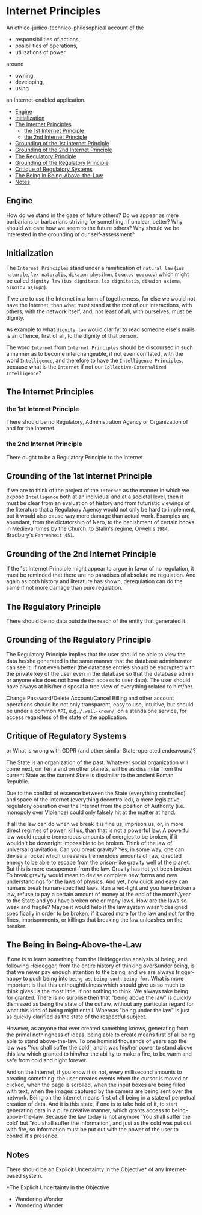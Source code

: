 # Internet Principles


An ethico-judico-technico-philosophical account of the

+ responsibilities of actions,
+ posibilities of operations,
+ utilizations of power

around

+ owning,
+ developing,
+ using

an Internet-enabled application.




+ [Engine](#engine)
+ [Initialization](#initialization)
+ [The Internet Principles](#the-internet-principles)
    + [the 1st Internet Principle](#the-1st-internet-principle)
    + [the 2nd Internet Principle](#the-2nd-internet-principle)
+ [Grounding of the 1st Internet Principle](#grounding-of-the-1st-internet-principle)
+ [Grounding of the 2nd Internet Principle](#grounding-of-the-2nd-internet-principle)
+ [The Regulatory Principle](#the-regulatory-principle)
+ [Grounding of the Regulatory Principle](#grounding-of-the-regulatory-principle)
+ [Critique of Regulatory Systems](#critique-of-regulatory-systems)
+ [The Being in Being-Above-the-Law](#the-being-in-being-above-the-law)
+ [Notes](#notes)




## Engine

How do we stand in the gaze of future others? Do we appear as mere barbarians or barbarians striving for something, if unclear, better? Why should we care how we seem to the future others? Why should we be interested in the grounding of our self-assessment?




## Initialization

The `Internet Principles` stand under a ramification of `natural law` (`ius naturale`, `lex naturalis`, `dikaion physikon`, `δικαιον φυσικον`) which might be called `dignity law` (`ius dignitate`, `lex dignitatis`, `dikaion axioma`, `δικαιον αξίωμα`).

If we are to use the Internet in a form of togetherness, for else we would not have the Internet, than what must stand at the root of our interactions, with others, with the network itself, and, not least of all, with ourselves, must be dignity.

As example to what `dignity law` would clarify: to read someone else's mails is an offence, first of all, to the dignity of that person.

The word `Internet` from `Internet Principles` should be discoursed in such a manner as to become interchangeable, if not even conflated, with the word `Intelligence`, and therefore to have the `Intelligence Principles`, because what is the `Internet` if not our `Collective-Externalized Intelligence`?




## The Internet Principles

### the 1st Internet Principle

There should be no Regulatory, Administration Agency or Organization of and for the Internet.


### the 2nd Internet Principle

There ought to be a Regulatory Principle to the Internet.




## Grounding of the 1st Internet Principle

If we are to think of the project of the `Internet` as the manner in which we expose `Intelligence` both at an individual and at a societal level, then it must be clear from an evaluation of history and from futuristic viewings of the literature that a Regulatory Agency would not only be hard to implement, but it would also cause way more damage than actual work. Examples are abundant, from the dictatorship of Nero, to the banishment of certain books in Medieval times by the Church, to Stalin's regime, Orwell's `1984`, Bradbury's `Fahrenheit 451`.




## Grounding of the 2nd Internet Principle

If the 1st Internet Principle might appear to argue in favor of no regulation, it must be reminded that there are no paradises of absolute no regulation. And again as both history and literature has shown, deregulation can do the same if not more damage than pure regulation.




## The Regulatory Principle

There should be no data outside the reach of the entity that generated it.




## Grounding of the Regulatory Principle

The Regulatory Principle implies that the user should be able to view the data he/she generated in the same manner that the database administrator can see it, if not even better (the database entries should be encrypted with the private key of the user even in the database so that the database admin or anyone else does not have direct access to user data). The user should have always at his/her disposal a tree view of everything related to him/her.

Change Password/Delete Account/Cancel Billing and other account operations should be not only transparent, easy to use, intuitive, but should be under a common `API`, e.g. `/.well-known/`, on a standalone service, for access regardless of the state of the application.




## Critique of Regulatory Systems

or What is wrong with GDPR (and other similar State-operated endeavours)?

The State is an organization of the past. Whatever social organization will come next, on Terra and on other planets, will be as dissimilar from the current State as the current State is dissimilar to the ancient Roman Republic.

Due to the conflict of essence between the State (everything controlled) and space of the Internet (everything decontrolled), a mere legislative-regulatory operation over the Internet from the position of Authority (i.e. monopoly over Violence) could only falsely hit at the matter at hand.

If all the law can do when we break it is fine us, imprison us, or, in more direct regimes of power, kill us, than that is not a powerful law. A powerful law would require tremendous amounts of energies to be broken, if it wouldn't be downright impossible to be broken. Think of the law of universal gravitation. Can you break gravity? Yes, in some way, one can devise a rocket which unleashes tremendous amounts of raw, directed energy to be able to escape from the prison-like gravity well of the planet. But this is mere escapement from the law. Gravity has not yet been broken. To break gravity would mean to devise complete new forms and new understandings for the laws of physics. And yet, how quick and easy can humans break human-specified laws. Run a red-light and you have broken a law, refuse to pay a certain amount of money at the end of the month/year to the State and you have broken one or many laws. How are the laws so weak and fragile? Maybe it would help if the law system wasn't designed specifically in order to be broken, if it cared more for the law and not for the fines, imprisonments, or killings that breaking the law unleashes on the breaker.




## The Being in Being-Above-the-Law

If one is to learn something from the Heideggerian analysis of being, and following Heidegger, from the entire history of thinking over&under being, is that we never pay enough attention to the being, and we are always trigger-happy to push being into `being-as`, `being-such`, `being-for`. What is more important is that this unthoughtfulness which should give us so much to think gives us the most little, if not nothing to think. We always take being for granted. There is no surprise then that "being above the law" is quickly dismissed as being the state of the outlaw, without any particular regard for what this kind of being might entail. Whereas "being under the law" is just as quickly clarified as the state of the respectful subject.

However, as anyone that ever created something knows, generating from the primal nothingness of ideas, being able to create means first of all being able to stand above-the-law. To one hominid thousands of years ago the law was 'You shall suffer the cold', and it was his/her power to stand above this law which granted to him/her the ability to make a fire, to be warm and safe from cold and night forever.

And on the Internet, if you know it or not, every millisecond amounts to creating something: the user creates events when the cursor is moved or clicked, when the page is scrolled, when the input boxes are being filled with text, when the images captured by the camera are being sent over the network. Being on the Internet means first of all being in a state of perpetual creation of data. And it is this state, if one is to take hold of it, to start generating data in a pure creative manner, which grants access to being-above-the-law. Because the law today is not anymore 'You shall suffer the cold' but 'You shall suffer the information', and just as the cold was put out with fire, so information must be put out with the power of the user to control it's presence.




## Notes

There should be an Explicit Uncertainty in the Objective* of any Internet-based system.

*The Explicit Uncertainty in the Objective

+ Wandering Wonder
+ Wondering Wander
